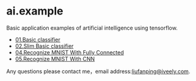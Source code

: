 # ai.example
Basic application examples of artificial intelligence using tensorflow.
*   [01.Basic classifier](https://github.com/Fanping/ai.example/tree/master/01.Basic-Classifier)
*   [02.Slim Basic classifier](https://github.com/Fanping/ai.example/tree/master/02.Slim-Basic-Classifier)
*   [04.Recognize MNIST With Fully Connected](https://github.com/Fanping/ai.example/tree/master/04.Recognize-MNIST-With-Fully-Connected)
*   [05.Recognize MNIST With CNN](https://github.com/Fanping/ai.example/tree/master/05.Recognize-MNIST-With-CNN)

Any questions please contact me，email address:<liufanping@iveely.com>.